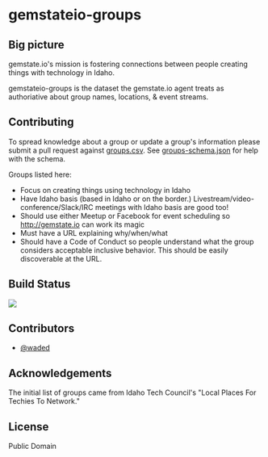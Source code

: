# gemstateio-groups

## Big picture

gemstate.io's mission is fostering connections between people creating things with technology in Idaho.

gemstateio-groups is the dataset the gemstate.io agent treats as authoriative about group names, locations, & event streams.

## Contributing

To spread knowledge about a group or update a group's information please submit a pull request against [groups.csv](https://github.com/waded/gemstateio-groups/blob/master/groups.csv). See [groups-schema.json](https://github.com/waded/gemstateio-groups/blob/master/groups-schema.json) for help with the schema.

Groups listed here:

- Focus on creating things using technology in Idaho
- Have Idaho basis (based in Idaho or on the border.) Livestream/video-conference/Slack/IRC meetings with Idaho basis are good too!
- Should use either Meetup or Facebook for event scheduling so http://gemstate.io can work its magic
- Must have a URL explaining why/when/what
- Should have a Code of Conduct so people understand what the group considers acceptable inclusive behavior. This should be easily discoverable at the URL.

## Build Status

[![](https://travis-ci.org/waded/gemstateio-groups.svg?branch=master)](https://travis-ci.org/waded/gemstateio-groups)

## Contributors
- [@waded](https://github.com/waded)

## Acknowledgements
The initial list of groups came from Idaho Tech Council's "Local Places For Techies To Network."

## License
Public Domain
